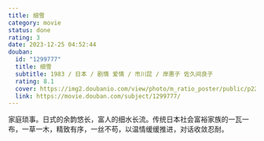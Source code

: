 ```yaml
---
title: 细雪
category: movie
status: done
rating: 3
date: 2023-12-25 04:52:44
douban:
  id: "1299777"
  title: 细雪
  subtitle: 1983 / 日本 / 剧情 爱情 / 市川昆 / 岸惠子 佐久间良子
  rating: 8.1
  cover: https://img2.doubanio.com/view/photo/m_ratio_poster/public/p2258271151.jpg
  link: https://movie.douban.com/subject/1299777/
---
```


家庭琐事。日式的余韵悠长，富人的细水长流。传统日本社会富裕家族的一瓦一布，一草一木，精致有序，一丝不苟，以温情缓缓推进，对话收敛忍耐。